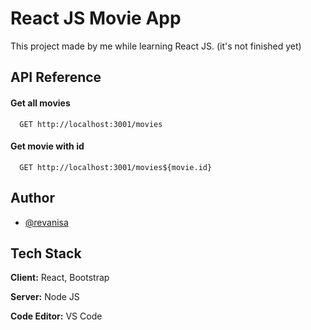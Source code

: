 
# React JS Movie App

 This project made by me while learning React JS. (it's not finished yet) 

## API Reference

#### Get all movies

```http
  GET http://localhost:3001/movies
```


#### Get movie with id

```http
  GET http://localhost:3001/movies${movie.id}
```





## Author

- [@revanisa](https://github.com/revan-isa)


## Tech Stack

**Client:** React, Bootstrap 

**Server:** Node JS

**Code Editor:** VS Code
